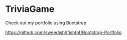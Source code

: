 # TriviaGame
Check out my portfolio using Bootstrap


https://github.com/sweedishhfish04/Bootstrap-Portfolio